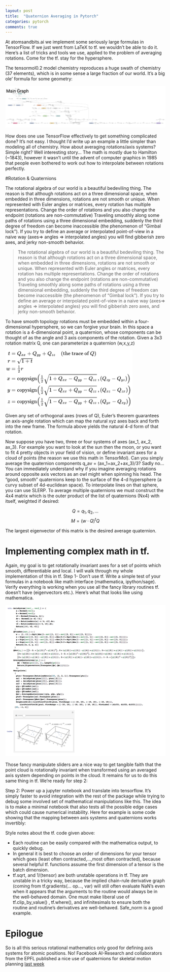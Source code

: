 ```yaml
---
layout: post
title:  "Quaternion Averaging in Pytorch"
categories: pytorch
comments: true
---
```


At atomsandbits.ai we implement some seriously large formulas in TensorFlow. If we just went from LaTeX to tf. we wouldn’t be able to do it. Here’s a list of tricks and tools we use, applied to the problem of averaging rotations. Come for the tf. stay for the hypersphere.

The tensormol0.2 model chemistry reproduces a huge swath of chemistry (37 elements), which is in some sense a large fraction of our world. It’s a big ole’ formula for some geometry:

![tm](/assets/tensormol.png)

How does one use TensorFlow effectively to get something complicated done? It’s not easy. I thought I’d write up an example a little simpler than modeling all of chemistry. How about averaging rotations/axis systems? Simple right? Well interesting story… The math is mostly due to Hamilton (~1843), however it wasn’t until the advent of computer graphics in 1985 that people even bothered to work out how to interpolate between rotations perfectly.

#Rotation & Quaternions

The rotational algebra of our world is a beautiful bedeviling thing. The reason is that although rotations act on a three dimensional space, when embedded in three dimensions, rotations are not smooth or unique. When represented with Euler angles or matrices, every rotation has multiple representations. Change the order of rotations and you also change the endpoint (rotations are non-commutative) Traveling smoothly along some paths of rotations using a three dimensional embedding, suddenly the third degree of freedom can become inaccessible (the phenomenon of “Gimbal lock”). If you try to define an average or interpolated point-of-view in a naive way (axes=> angles => interpolated angles) you will find gibberish zero axes, and jerky non-smooth behavior.

>The rotational algebra of our world is a beautiful bedeviling thing. The reason is that although rotations act on a three dimensional space, when embedded in three dimensions, rotations are not smooth or unique. When represented with Euler angles or matrices, every rotation has multiple representations. Change the order of rotations and you also change the endpoint (rotations are non-commutative) Traveling smoothly along some paths of rotations using a three dimensional embedding, suddenly the third degree of freedom can become inaccessible (the phenomenon of “Gimbal lock”). If you try to define an average or interpolated point-of-view in a naive way (axes=> angles => interpolated angles) you will find gibberish zero axes, and jerky non-smooth behavior.

To have smooth topology rotations must be embedded within a four-dimensional hypersphere, so we can forgive your brain. In this space a rotation is a 4-dimensional point, a quaternion, whose components can be thought of as the angle and 3 axis components of the rotation. Given a 3x3 rotation matrix Q, one can parameterize a quaternion (w,x,y,z)

![qm](/assets/quat2.png)

Given any set of orthogonal axes (rows of Q), Euler’s theorem guarantees an axis-angle rotation which can map the natural xyz axes back and forth into the new frame. The formula above yields the natural 4-d form of that rotation.

Now suppose you have two, three or four systems of axes (ax_1, ax_2, ax_3). For example you want to look at the sun then the moon, or you want to fit 4 pretty objects in your field of vision, or define invariant axes for a cloud of points (the reason we use this math in TensorMol). Can you simply average the quaternion components q_av = (ax_1+ax_2+ax_3)/3? Sadly no… You can immediately understand why if you imagine averaging rotations around opposite axis vectors as an owl might when spinning his head. The “good, smooth” quaternions keep to the surface of the 4-d hypersphere (a curvy subset of 4d-euclidean space). To interpolate lines on that sphere, you can use SLERP. To average multiple quaternions we must construct the 4x4 matrix which is the outer product of the list of quaternions (Nx4) with itself, weighted if desired:

$$ Q = q_1, q_2, ... $$
$$ M = (w\cdot Q)^t Q $$

The largest eigenvector of this matrix is the desired average quaternion.

# Implementing complex math in tf.

Again, my goal is to get rotationally invariant axes for a set of points which smooth, differentiable and local. I will walk through my whole implementation of this in tf.
Step 1- Don’t use tf. Write a simple test of your formulas in a notebook like math interface (mathematica, ipython/sage). Verify everything is working when you use all the fancy library routines tf. doesn’t have (eigenvectors etc.). Here’s what that looks like using mathematica.

![qmrr](/assets/quatrot.png)

Those fancy manipulate sliders are a nice way to get tangible faith that the point cloud is rotationally invariant when transformed using an averaged axis system depending on points in the cloud. It remains for us to do this same thing in tf. We’re ready for step 2:

Step 2: Power up a jupyter notebook and translate into tensorflow. It’s simply faster to avoid integration with the rest of the package while trying to debug some involved set of mathematical manipulations like this. The idea is to make a minimal notebook that also tests all the possible edge cases which could cause numerical instability. Here for example is some code showing that the mapping between axis systems and quaternions works invertibly:

<script src="https://gist.github.com/jparkhill/3dab42ce495a44298d5bcf4f686c2dde.js"></script>

Style notes about the tf. code given above:

- Each routine can be easily compared with the mathematica output, to quickly debug.
- In general it is best to choose an order of dimensions for your tensor which goes (least often contracted,…,most often contracted), because several helpful tf. functions assume the first dimension of a tensor is the batch dimension.
- tf.sqrt, and 1/(tensor) are both unstable operations in tf. They are unstable in a tricky way, because the implied chain-rule derivative graph (coming from tf.gradients(… op…, var) will still often evaluate NaN’s even when it appears that the arguments to the routine would always be in the well-behaved domain. One must make liberal use of tf.clip_by_value() , tf.where(), and infinitesimals to ensure both the routine and routine’s derivatives are well-behaved. Safe_norm is a good example.

# Epilogue

So is all this serious rotational mathematics only good for defining axis systems for atomic positions. No! Facebook AI-Research and collaborators from the EPFL published a nice use of quaternions for skeletal motion planning [last week](https://arxiv.org/abs/1805.06485)
